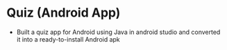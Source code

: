 # Quiz (Android App)
- Built a quiz app for Android using Java in android studio and converted it into a ready-to-install Android apk
